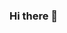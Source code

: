 ### Hi there 👋

<!--
**bhardwajsatyam/bhardwajsatyam** is a ✨ _special_ ✨ repository because its `README.md` (this file) appears on your GitHub profile.

Here are some ideas to get you started:

- 🔭 I’m currently working on web development
- 🌱 I’m currently learning everything.😅
- 🤔 I’m looking for help with ...
- 🥅 2021 Goals: Contribute more to Open Source projects
- 📫 How to reach me: Instagram: wwww.instagram.com/___thebhardwaj___/
- ⚡ Fun fact: I love photography and cooking.
-->
